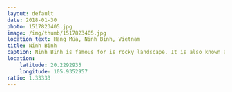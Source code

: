 ```yaml
---
layout: default
date: 2018-01-30
photo: 1517823405.jpg
image: /img/thumb/1517823405.jpg
location_text: Hang Múa, Ninh Binh, Vietnam
title: Ninh Binh
caption: Ninh Binh is famous for is rocky landscape. It is also known as the "In land Halong Bay" and quite frankly I found it more interesting, less touristy and way nicer with all those hidden temples and everything!
location:
    latitude: 20.2292935
    longitude: 105.9352957
ratio: 1.33333
---
```

